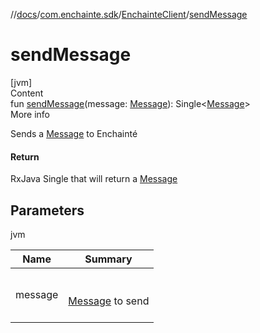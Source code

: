 //[docs](../../index.md)/[com.enchainte.sdk](../index.md)/[EnchainteClient](index.md)/[sendMessage](send-message.md)



# sendMessage  
[jvm]  
Content  
fun [sendMessage](send-message.md)(message: [Message](../../com.enchainte.sdk.message.domain/-message/index.md)): Single<[Message](../../com.enchainte.sdk.message.domain/-message/index.md)>  
More info  


Sends a [Message](../../com.enchainte.sdk.message.domain/-message/index.md) to Enchainté



#### Return  


RxJava Single that will return a [Message](../../com.enchainte.sdk.message.domain/-message/index.md)



## Parameters  
  
jvm  
  
|  Name|  Summary| 
|---|---|
| <a name="com.enchainte.sdk/EnchainteClient/sendMessage/#com.enchainte.sdk.message.domain.Message/PointingToDeclaration/"></a>message| <a name="com.enchainte.sdk/EnchainteClient/sendMessage/#com.enchainte.sdk.message.domain.Message/PointingToDeclaration/"></a><br><br>[Message](../../com.enchainte.sdk.message.domain/-message/index.md) to send<br><br>
  
  



